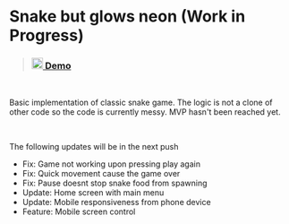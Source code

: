# Snake but glows neon (Work in Progress) 



>### [<img width="20" src="https://www.netlify.com/v3/img/components/logomark-dark.png" alt="Netlify logo"> Demo ](https://component-kits-vue3.netlify.app/login)
<br> 

Basic implementation of classic snake game. The logic is not a clone of other code so the code is currently messy. MVP hasn't been reached yet.


<br>

The following updates will be in the next push
- Fix: Game not working upon pressing play again
- Fix: Quick movement cause the game over
- Fix: Pause doesnt stop snake food from spawning
- Update: Home screen with main menu
- Update: Mobile responsiveness from phone device
- Feature: Mobile screen control



<br>

<!-- ## Extras 
- [HeroIcon](https://heroicons.com/)
- [Pinia](https://pinia.vuejs.org/)
- [VueUse](https://vueuse.org/) -->





